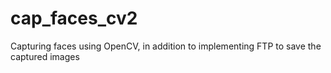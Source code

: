 # cap_faces_cv2
Capturing faces using OpenCV, in addition to implementing FTP to save the captured images
